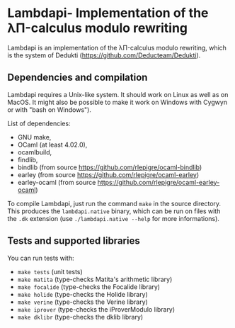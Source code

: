 Lambdapi- Implementation of the λΠ-calculus modulo rewriting
============================================================

Lambdapi is an implementation of the λΠ-calculus modulo rewriting, which
is the system of Dedukti (https://github.com/Deducteam/Dedukti).

Dependencies and compilation
----------------------------

Lambdapi requires a Unix-like system. It should work on Linux as well as on
MacOS. It might also be possible to make it work on Windows with Cygwyn or
with "bash on Windows").

List of dependencies:
 - GNU make,
 - OCaml (at least 4.02.0),
 - ocamlbuild,
 - findlib,
 - bindlib (from source https://github.com/rlepigre/ocaml-bindlib)
 - earley (from source https://github.com/rlepigre/ocaml-earley)
 - earley-ocaml (from source https://github.com/rlepigre/ocaml-earley-ocaml)

To compile Lambdapi, just run the command `make` in the source directory.
This produces the `lambdapi.native` binary, which can be run on files with
the `.dk` extension (use `./lambdapi.native --help` for more informations).

Tests and supported libraries
-----------------------------

You can run tests with:
 - `make tests`    (unit tests)
 - `make matita`   (type-checks Matita's arithmetic library)
 - `make focalide` (type-checks the Focalide library)
 - `make holide`   (type-checks the Holide library)
 - `make verine`   (type-checks the Verine library)
 - `make iprover`  (type-checks the iProverModulo library)
 - `make dklibr`   (type-checks the dklib library)
